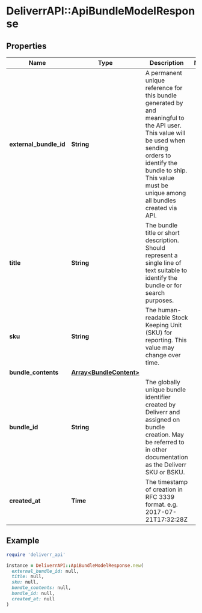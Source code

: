 # DeliverrAPI::ApiBundleModelResponse

## Properties

| Name | Type | Description | Notes |
| ---- | ---- | ----------- | ----- |
| **external_bundle_id** | **String** | A permanent unique reference for this bundle generated by and meaningful to the API user. This value will be used when sending orders to identify the bundle to ship. This value must be unique among all bundles created via API. |  |
| **title** | **String** | The bundle title or short description. Should represent a single line of text suitable to identify the bundle or for search purposes. |  |
| **sku** | **String** | The human-readable Stock Keeping Unit (SKU) for reporting. This value may change over time. |  |
| **bundle_contents** | [**Array&lt;BundleContent&gt;**](BundleContent.md) |  |  |
| **bundle_id** | **String** | The globally unique bundle identifier created by Deliverr and assigned on bundle creation. May be referred to in other documentation as the Deliverr SKU or BSKU. |  |
| **created_at** | **Time** | The timestamp of creation in RFC 3339 format. e.g. 2017-07-21T17:32:28Z |  |

## Example

```ruby
require 'deliverr_api'

instance = DeliverrAPI::ApiBundleModelResponse.new(
  external_bundle_id: null,
  title: null,
  sku: null,
  bundle_contents: null,
  bundle_id: null,
  created_at: null
)
```

